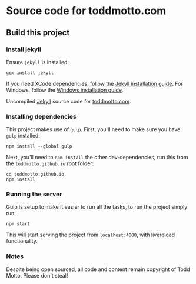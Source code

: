 # Source code for toddmotto.com

## Build this project

### Install jekyll

Ensure `jekyll` is installed:

```
gem install jekyll
```

If you need XCode dependencies, follow the [Jekyll installation guide](https://jekyllrb.com/docs/installation/). For Windows, follow the [Windows installation guide](https://jekyllrb.com/docs/windows/#installation).

Uncompiled [Jekyll](//jekyllrb.com) source code for [toddmotto.com](//toddmotto.com).

### Installing dependencies

This project makes use of `gulp`. First, you'll need to make sure you have `gulp` installed:

```
npm install --global gulp
```

Next, you'll need to `npm install` the other dev-dependencies, run this from the `toddmotto.github.io` root folder:

```
cd toddmotto.github.io
npm install
```

### Running the server

Gulp is setup to make it easier to run all the tasks, to run the project simply run:

```
npm start
```

This will start serving the project from `localhost:4000`, with livereload functionality.

### Notes

Despite being open sourced, all code and content remain copyright of Todd Motto. Please don't steal!

